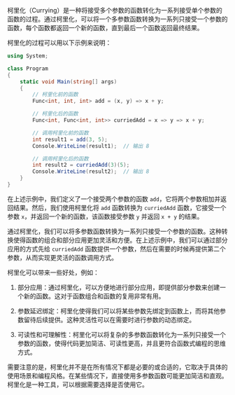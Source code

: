 柯里化（Currying）是一种将接受多个参数的函数转化为一系列接受单个参数的函数的过程。通过柯里化，可以将一个多参数函数转换为一系列只接受一个参数的函数，每个函数都返回一个新的函数，直到最后一个函数返回最终结果。

柯里化的过程可以用以下示例来说明：

```csharp
using System;

class Program
{
    static void Main(string[] args)
    {
        // 柯里化前的函数
        Func<int, int, int> add = (x, y) => x + y;

        // 柯里化后的函数
        Func<int, Func<int, int>> curriedAdd = x => y => x + y;

        // 调用柯里化前的函数
        int result1 = add(3, 5);
        Console.WriteLine(result1);  // 输出 8

        // 调用柯里化后的函数
        int result2 = curriedAdd(3)(5);
        Console.WriteLine(result2);  // 输出 8
    }
}
```

在上述示例中，我们定义了一个接受两个参数的函数 `add`，它将两个参数相加并返回结果。然后，我们使用柯里化将 `add` 函数转换为 `curriedAdd` 函数，它接受一个参数 `x`，并返回一个新的函数，该函数接受参数 `y` 并返回 `x + y` 的结果。

通过柯里化，我们可以将多参数函数转换为一系列只接受一个参数的函数。这种转换使得函数的组合和部分应用更加灵活和方便。在上述示例中，我们可以通过部分应用的方式先给 `curriedAdd` 函数提供一个参数，然后在需要的时候再提供第二个参数，从而实现更灵活的函数调用方式。

柯里化可以带来一些好处，例如：

1. 部分应用：通过柯里化，可以方便地进行部分应用，即提供部分参数来创建一个新的函数。这对于函数组合和函数的复用非常有用。

2. 参数延迟绑定：柯里化使得我们可以将某些参数先绑定到函数上，而将其他参数留待后续提供。这种灵活性可以在需要时进行参数的动态绑定。

3. 可读性和可理解性：柯里化可以将复杂的多参数函数转化为一系列只接受一个参数的函数，使得代码更加简洁、可读性更高，并且更符合函数式编程的思维方式。

需要注意的是，柯里化并不是在所有情况下都是必要的或合适的，它取决于具体的使用场景和编程风格。在某些情况下，直接使用多参数函数可能更加简洁和直观。柯里化是一种工具，可以根据需要选择是否使用它。